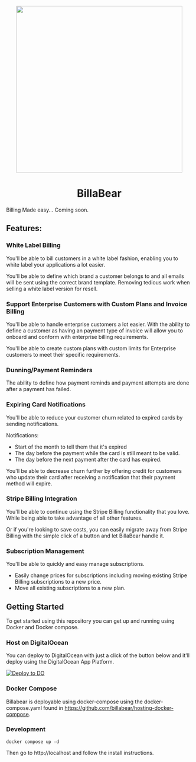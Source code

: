<p align="center">
  <img width="450px" src="https://ha-static-data.s3.eu-central-1.amazonaws.com/github-readme-logo.png">
</p>

<p align="center">
  <h1 style="text-align: center">BillaBear</h1>
</p>

Billing Made easy... Coming soon.

## Features:

### White Label Billing

You'll be able to bill customers in a white label fashion, enabling you to white label your applications a lot easier.

You'll be able to define which brand a customer belongs to and all emails will be sent using the correct brand template. Removing tedious work when selling a white label version for resell.

### Support Enterprise Customers with Custom Plans and Invoice Billing

You'll be able to handle enterprise customers a lot easier. With the ability to define a customer as having an payment type of invoice will allow you to onboard and conform with enterprise billing requirements.

You'll be able to create custom plans with custom limits for Enterprise customers to meet their specific requirements.

### Dunning/Payment Reminders

The ability to define how payment reminds and payment attempts are done after a payment has failed.

### Expiring Card Notifications

You'll be able to reduce your customer churn related to expired cards by sending notifications.

Notifications:

* Start of the month to tell them that it's expired
* The day before the payment while the card is still meant to be valid.
* The day before the next payment after the card has expired.

You'll be able to decrease churn further by offering credit for customers who update their card after receiving a notification that their payment method will expire.

### Stripe Billing Integration

You'll be able to continue using the Stripe Billing functionality that you love. While being able to take advantage of all other features.

Or if you're looking to save costs, you can easily migrate away from Stripe Billing with the simple click of a button and let BillaBear handle it.

### Subscription Management

You'll be able to quickly and easy manage subscriptions.

* Easily change prices for subscriptions including moving existing Stripe Billing subscriptions to a new price.
* Move all existing subscriptions to a new plan.

## Getting Started

To get started using this repository you can get up and running using Docker and Docker compose.

### Host on DigitalOcean

You can deploy to DigitalOcean with just a click of the button below and it'll deploy using the DigitalOcean App Platform.

[![Deploy to DO](https://www.deploytodo.com/do-btn-blue.svg)](https://cloud.digitalocean.com/apps/new?repo=https://github.com/billabear/billabear/tree/main)

### Docker Compose

Billabear is deployable using docker-compose using the docker-compose.yaml found in https://github.com/billabear/hosting-docker-compose.

### Development

```
docker compose up -d
```

Then go to http://localhost and follow the install instructions.